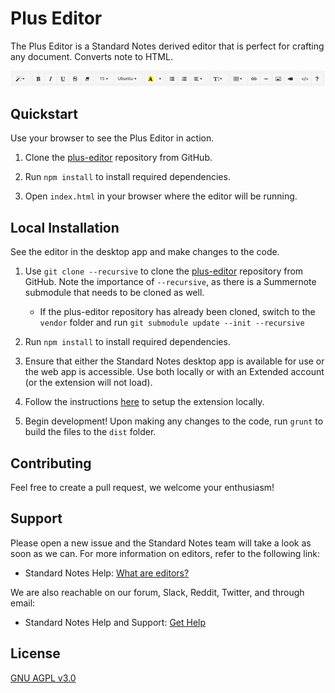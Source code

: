 # Plus Editor

The Plus Editor is a Standard Notes derived editor that is perfect for crafting any document. Converts note to HTML.

![Highlighting, fonts, colors, tables, lists, and more!](plus_editor_bar.png)

## Quickstart

Use your browser to see the Plus Editor in action.

1. Clone the [plus-editor](https://github.com/sn-extensions/plus-editor) repository from GitHub.

2. Run `npm install` to install required dependencies.
   
3. Open `index.html` in your browser where the editor will be running.

## Local Installation

See the editor in the desktop app and make changes to the code.

1. Use `git clone --recursive` to clone the [plus-editor](https://github.com/sn-extensions/plus-editor) repository from GitHub. Note the importance of `--recursive`, as there is a Summernote submodule that needs to be cloned as well.
   * If the plus-editor repository has already been cloned, switch to the `vendor` folder and run `git submodule update --init --recursive`
   
2. Run `npm install` to install required dependencies.
   
3. Ensure that either the Standard Notes desktop app is available for use or the web app is accessible. Use both locally or with an Extended account (or the extension will not load).

4. Follow the instructions [here](https://docs.standardnotes.org/extensions/local-setup) to setup the extension locally.

5. Begin development! Upon making any changes to the code, run `grunt` to build the files to the `dist` folder.

## Contributing

Feel free to create a pull request, we welcome your enthusiasm!

## Support

Please open a new issue and the Standard Notes team will take a look as soon as we can. For more information on editors, refer to the following link:

- Standard Notes Help: [What are editors?](https://standardnotes.org/help/77/what-are-editors)

We are also reachable on our forum, Slack, Reddit, Twitter, and through email:

- Standard Notes Help and Support: [Get Help](https://standardnotes.org/help)
## License

[GNU AGPL v3.0](https://choosealicense.com/licenses/agpl-3.0/)